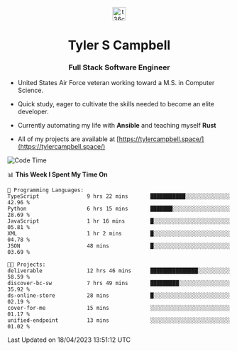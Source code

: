 <p align="center">
<a href="https://www.linkedin.com/in/t36campbell" target="blank"><img align="center" src="https://ik.imagekit.io/t36campbell/Portfolio/linkedin.png.original_m8bbGgPh6.png" alt="t36campbell" height="30" width="30" /></a>
</p>
<h1 align="center">Tyler S Campbell</h1>
<h3 align="center">Full Stack Software Engineer</h3>

* United States Air Force veteran working toward a M.S. in Computer Science.

* Quick study, eager to cultivate the skills needed to become an elite developer.

* Currently automating my life with **Ansible** and teaching myself **Rust**

* All of my projects are available at [https://tylercampbell.space/](https://tylercampbell.space/)

<!--START_SECTION:waka-->
![Code Time](http://img.shields.io/badge/Code%20Time-2%2C402%20hrs%2031%20mins-blue)

📊 **This Week I Spent My Time On** 

```text
💬 Programming Languages: 
TypeScript               9 hrs 22 mins       ███████████░░░░░░░░░░░░░░   42.96 % 
Python                   6 hrs 15 mins       ███████░░░░░░░░░░░░░░░░░░   28.69 % 
JavaScript               1 hr 16 mins        █░░░░░░░░░░░░░░░░░░░░░░░░   05.81 % 
XML                      1 hr 2 mins         █░░░░░░░░░░░░░░░░░░░░░░░░   04.78 % 
JSON                     48 mins             █░░░░░░░░░░░░░░░░░░░░░░░░   03.69 % 

🐱‍💻 Projects: 
deliverable              12 hrs 46 mins      ███████████████░░░░░░░░░░   58.59 % 
discover-bc-sw           7 hrs 49 mins       █████████░░░░░░░░░░░░░░░░   35.92 % 
ds-online-store          28 mins             █░░░░░░░░░░░░░░░░░░░░░░░░   02.19 % 
cover-for-me             15 mins             ░░░░░░░░░░░░░░░░░░░░░░░░░   01.17 % 
unified-endpoint         13 mins             ░░░░░░░░░░░░░░░░░░░░░░░░░   01.02 % 
```


 Last Updated on 18/04/2023 13:51:12 UTC
<!--END_SECTION:waka-->
